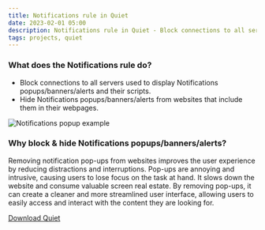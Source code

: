 ```yaml
---
title: Notifications rule in Quiet
date: 2023-02-01 05:00
description: Notifications rule in Quiet - Block connections to all servers used to display Notifications popups/banners/alerts and their scripts. Hide Notifications popups/banners/alerts from websites that include them in their webpages
tags: projects, quiet
---
```


### What does the Notifications rule do?

- Block connections to all servers used to display Notifications popups/banners/alerts and their scripts.
- Hide Notifications popups/banners/alerts from websites that include them in their webpages.

![Notifications popup example](../../../assets/quiet/help/quiet-rule-notifications.png)


### Why block & hide Notifications popups/banners/alerts?

Removing notification pop-ups from websites improves the user experience by reducing distractions and interruptions. Pop-ups are annoying and intrusive, causing users to lose focus on the task at hand. It slows down the website and consume valuable screen real estate. By removing pop-ups, it can create a cleaner and more streamlined user interface, allowing users to easily access and interact with the content they are looking for.

[Download Quiet](https://apps.apple.com/app/apple-store/id1441525727?pt=119418684&ct=QuietRuleNotifications&mt=8)
